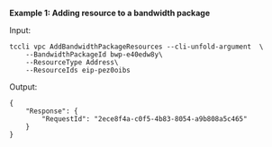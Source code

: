 **Example 1: Adding resource to a bandwidth package**



Input: 

```
tccli vpc AddBandwidthPackageResources --cli-unfold-argument  \
    --BandwidthPackageId bwp-e40edw8y\
    --ResourceType Address\
    --ResourceIds eip-pez0oibs
```

Output: 
```
{
    "Response": {
        "RequestId": "2ece8f4a-c0f5-4b83-8054-a9b808a5c465"
    }
}
```

